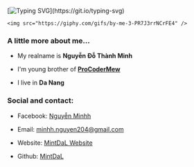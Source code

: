 [![Typing SVG](https://readme-typing-svg.herokuapp.com?color=%2336BCF7&size=25&vCenter=true&height=40&lines=Hi%2C+I'm+Mint+!;Welcome+to+my+Github+!)](https://git.io/typing-svg)

<p align="center">

	<img src="https://giphy.com/gifs/by-me-3-PR7J3rrNCrFE4" />

</p>


### A little more about me...

 - My realname is **Nguyễn Đỗ Thành Minh**

 - I'm young brother of **[ProCoderMew](https://github.com/ProCoderMew)**

 - I live in **Da Nang**


### Social and contact:

 - Facebook: [Nguyễn Minhh](https://facebook.com/MyNameIsMintDaL)

 -  Email: [minhh.nguyen204@gmail.com](mailto:minhh.nguyen204@gmail.com)
 
 - Website: [MintDaL Website](https://mint.bio.link)

 - Github: [MintDaL](https://glitch.com/MintDaL)


